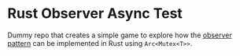 # Rust Observer Async Test
Dummy repo that creates a simple game to explore how the [observer pattern](https://refactoring.guru/design-patterns/observer) can be implemented in Rust using `Arc<Mutex<T>>`. 
